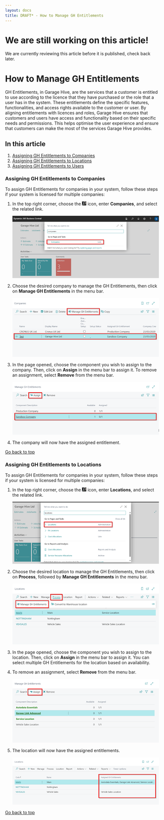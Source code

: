 ```yaml
---
layout: docs
title: DRAFT* - How to Manage GH Entitlements
---
```


<a name="top"></a>

# We are still working on this article!
We are currently reviewing this article before it is published, check back later.

# How to Manage GH Entitlements
GH Entitlements, in Garage Hive, are the services that a customer is entitled to use according to the licence that they have purchased or the role that a user has in the system. These entitlements define the specific features, functionalities, and access rights available to the customer or user. By aligning entitlements with licences and roles, Garage Hive ensures that customers and users have access and functionality based on their specific needs and permissions. This helps optimise the user experience and ensure that customers can make the most of the services Garage Hive provides.

## In this article
1. [Assigning GH Entitlements to Companies](#assigning-gh-entitlements-to-companies)
2. [Assigning GH Entitlements to Locations](#assigning-gh-entitlements-to-locations)
3. [Assigning GH Entitlements to Users](#assigninggh-entitlements-to-users)

### Assigning GH Entitlements to Companies
To assign GH Entitlements for companies in your system, follow these steps if your system is licensed for multiple companies:
1. In the top right corner, choose the ![](media/search_icon.png) icon, enter **Companies**, and select the related link.

   ![](media/garagehive-gh-entitlement-company1.png)

2. Choose the desired company to manage the GH Entitlements, then click on **Manage GH Entitlements** in the menu bar.

   ![](media/garagehive-gh-entitlement-company2.png)

3. In the page opened, choose the component you wish to assign to the company. Then, click on **Assign** in the menu bar to assign it. To remove an assignment, select **Remove** from the menu bar.

   ![](media/garagehive-gh-entitlement-company3.png)

4. The company will now have the assigned entitlement.


[Go back to top](#top)

### Assigning GH Entitlements to Locations
To assign GH Entitlements for companies in your system, follow these steps if your system is licensed for multiple companies:
1. In the top right corner, choose the ![](media/search_icon.png) icon, enter **Locations**, and select the related link.

   ![](media/garagehive-gh-entitlement-location1.png)

2. Choose the desired location to manage the GH Entitlements, then click on **Process**, followed by **Manage GH Entitlements** in the menu bar.

   ![](media/garagehive-gh-entitlement-location2.png)

3. In the page opened, choose the component you wish to assign to the location. Then, click on **Assign** in the menu bar to assign it. You can select multiple GH Entitlements for the location based on availability. 
4. To remove an assignment, select **Remove** from the menu bar.

   ![](media/garagehive-gh-entitlement-location3.png)

5. The location will now have the assigned entitlements.

   ![](media/garagehive-gh-entitlement-location4.png)


[Go back to top](#top)